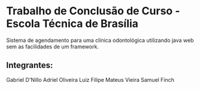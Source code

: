 # Trabalho de Conclusão de Curso - Escola Técnica de Brasília

Sistema de agendamento para uma clínica odontológica utilizando java web sem as facilidades de um framework.

## Integrantes:
  Gabriel D'Nillo
  Adriel Oliveira
  Luiz Filipe
  Mateus Vieira
  Samuel Finch
